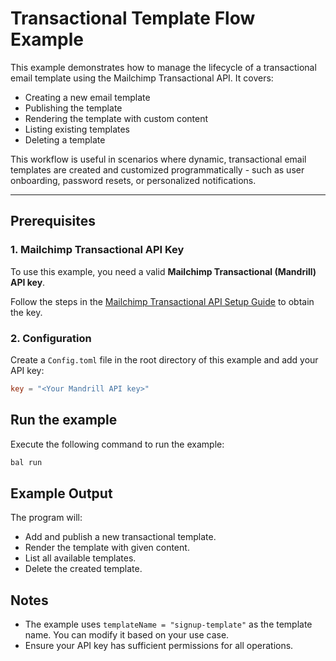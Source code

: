 # Transactional Template Flow Example

This example demonstrates how to manage the lifecycle of a transactional email template using the Mailchimp Transactional API. It covers:

- Creating a new email template
- Publishing the template
- Rendering the template with custom content
- Listing existing templates
- Deleting a template

This workflow is useful in scenarios where dynamic, transactional email templates are created and customized programmatically - such as user onboarding, password resets, or personalized notifications.

---

## Prerequisites

### 1. Mailchimp Transactional API Key

To use this example, you need a valid **Mailchimp Transactional (Mandrill) API key**.

Follow the steps in the [Mailchimp Transactional API Setup Guide](https://central.ballerina.io/ballerinax/mailchimp/transactional/latest#setup-guide) to obtain the key.

### 2. Configuration

Create a `Config.toml` file in the root directory of this example and add your API key:

```toml
key = "<Your Mandrill API key>"
```

## Run the example

Execute the following command to run the example:

```bash
bal run
```

##  Example Output

The program will:

- Add and publish a new transactional template.
- Render the template with given content.
- List all available templates.
- Delete the created template.

## Notes

- The example uses `templateName = "signup-template"` as the template name. You can modify it based on your use case.
- Ensure your API key has sufficient permissions for all operations.

